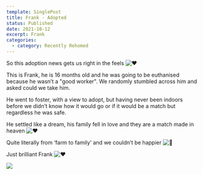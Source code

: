 ```yaml
---
template: SinglePost
title: Frank - Adopted
status: Published
date: 2021-10-12
excerpt: Frank
categories:
  - category: Recently Rehomed
---
```

So this adoption news gets us right in the feels ![❤️](https://static.xx.fbcdn.net/images/emoji.php/v9/t6c/1/16/2764.png)

This is Frank, he is 16 months old and he was going to be euthanised because he wasn’t a "good worker". We randomly stumbled across him and asked could we take him.

He went to foster, with a view to adopt, but having never been indoors before we didn’t know how it would go or if it would be a match but regardless he was safe.

He settled like a dream, his family fell in love and they are a match made in heaven ![❤️](https://static.xx.fbcdn.net/images/emoji.php/v9/t6c/1/16/2764.png)

Quite literally from ‘farm to family’ and we couldn’t be happier ![🥰](https://static.xx.fbcdn.net/images/emoji.php/v9/tea/1/16/1f970.png)

Just brilliant Frank ![❤️](https://static.xx.fbcdn.net/images/emoji.php/v9/t6c/1/16/2764.png)

![](https://ucarecdn.com/5cb46bec-5673-4de4-9cb8-02aa2328e41d/)
